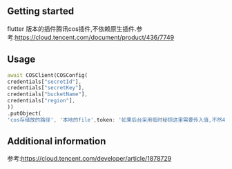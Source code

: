 
## Getting started

flutter 版本的插件腾讯cos插件,不依赖原生插件.参考:https://cloud.tencent.com/document/product/436/7749

## Usage

```dart
await COSClient(COSConfig(
credentials["secretId"],
credentials["secretKey"],
credentials["bucketName"],
credentials["region"],
))
.putObject(
'cos存储放的路径', '本地的file',token: '如果后台采用临时秘钥这里需要传入值,不然403错误,如果永久秘钥写在客户端,token可以不传入');
```

## Additional information

参考:https://cloud.tencent.com/developer/article/1878729
